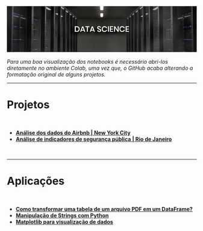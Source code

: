 <img src="data-science/arquivos/imagens/banner.jpg">

<i>Para uma boa visualização dos notebooks é necessário abri-los diretamente no ambiente Colab, uma vez que, o GitHub acaba alterando a formatação original de alguns projetos.</i>
</br>
<hr>

<h1><b>Projetos</b></h1>
</br>
<ul>
  <li><b><a href="https://colab.research.google.com/github/joaovictor-loureiro/data-science/blob/master/projeto-1_analise_dados_airbnb_new_york_city.ipynb" target="_blank">Análise dos dados do Airbnb | New York City</a></b> </li>
  <li><b><a href="https://colab.research.google.com/github/joaovictor-loureiro/data-science/blob/master/projeto-2_analise_dados_seguranca_publica_rio_de_janeiro.ipynb" target="_blank">Análise de indicadores de segurança pública | Rio de Janeiro</a></b> </li>
</ul>
</br>
<hr>

<h1><b>Aplicações</b></h1>
</br>
<ul>
  <li><b><a href="data-science/aplicacoes/Como_transformar_uma_tabela_de_um_arquivo_pdf_em_um_dataframe.ipynb" target="_blank">Como transformar uma tabela de um arquivo PDF em um DataFrame?</a></b> </li>
  <li><b><a href="data-science/aplicacoes/Manipulacao_de_strings.ipynb" target="_blank">Manipulação de Strings com Python</a></b> </li>
  <li><b><a href="data-science/aplicacoes/Matplotlib_para_visualiza%C3%A7%C3%A3o_de_dados.ipynb" target="_blank">Matplotlib para visualização de dados</a></b> </li>
</ul>
